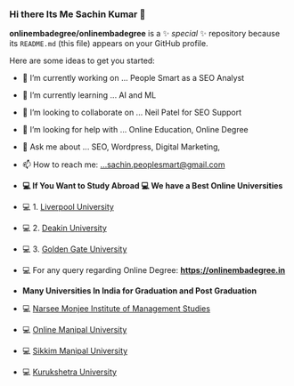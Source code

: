 ### Hi there Its Me Sachin Kumar 👋
**onlinembadegree/onlinembadegree** is a ✨ _special_ ✨ repository because its `README.md` (this file) appears on your GitHub profile.

Here are some ideas to get you started:

- 🔭 I’m currently working on ... People Smart as a SEO Analyst
- 🌱 I’m currently learning ... AI and ML
- 👯 I’m looking to collaborate on ... Neil Patel for SEO Support
- 🤔 I’m looking for help with ... Online Education, Online Degree
- 💬 Ask me about ... SEO, Wordpress, Digital Marketing, 
- 📫 How to reach me: ...sachin.peoplesmart@gmail.com
- **💻 If You Want to Study Abroad 💻 We have a Best Online Universities**
 
-   💻 1. <a href="https://onlinembadegree.in/liverpool-university/">Liverpool University</a>
 -   💻 2. <a href="https://onlinembadegree.in/deakin-university/">Deakin University</a>
  -   💻 3. <a href="https://onlinembadegree.in/golden-gate-university/">Golden Gate University</a>
   -   💻 For any query regarding Online Degree: **https://onlinembadegree.in**
-    **Many Universities In India for Graduation and Post Graduation**
-    💻 <a href="https://onlinembadegree.in/narsee-monjee-institute-of-management-studies/">Narsee Monjee Institute of Management Studies</a>
 -   💻 <a href="https://onlinembadegree.in/online-mba-with-manipal-university-jaipur/">Online Manipal University</a>
  -   💻 <a href="https://onlinembadegree.in/sikkim-manipal-university/">Sikkim Manipal University</a>
  -   💻 <a href="https://onlinembadegree.in/online-mba-with-kurukshetra-university/">Kurukshetra University</a>
